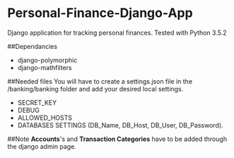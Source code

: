 # Personal-Finance-Django-App
Django application for tracking personal finances.
Tested with Python 3.5.2

##Dependancies
- django-polymorphic
- django-mathfilters

##Needed files
You will have to create a settings.json file in the /banking/banking folder and add your desired local settings.
- SECRET_KEY
- DEBUG
- ALLOWED_HOSTS
- DATABASES SETTINGS (DB_Name, DB_Host, DB_User, DB_Password).

##Note
**Accounts**'s and **Transaction Categories** have to be added through the django admin page.
